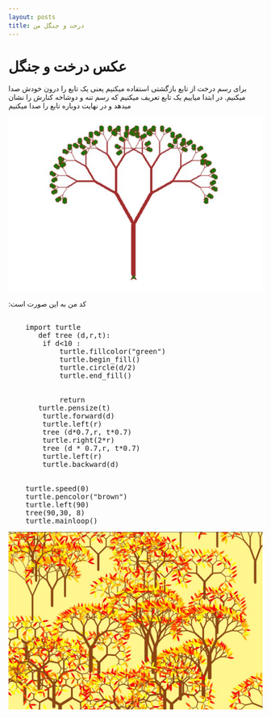 ```yaml
---
layout: posts
title: درخت و جنگل من
---
```



<h1 style="textalign: center; fontfamily: B titr;">عکس درخت و جنگل</h1>

برای رسم درخت از تابع بازگشتی استفاده میکنیم یعنی یک تابع را درون خودش صدا میکنیم. در ابتدا میاییم یک تابع تعریف میکنیم که رسم تنه و دوشاخه کنارش را نشان میدهد و در نهایت دوباره تابع را صدا میکنیم


![alt text](../assets/images/123456.JPG "Tree Picture")




 :کد من به این صورت است
<pre>

    import turtle
       def tree (d,r,t):
        if d<10 :
            turtle.fillcolor("green")
            turtle.begin_fill()
            turtle.circle(d/2)
            turtle.end_fill()
    
            
            return
       turtle.pensize(t)
        turtle.forward(d)
        turtle.left(r)
        tree (d*0.7,r, t*0.7)
        turtle.right(2*r)
        tree (d * 0.7,r, t*0.7)
        turtle.left(r)
        turtle.backward(d)
    
    
    turtle.speed(0)
    turtle.pencolor("brown")
    turtle.left(90)
    tree(90,30, 8)
    turtle.mainloop()
</pre>    

![alt text](../assets/images/j5.JPG "jangule Picture")




